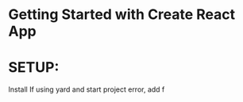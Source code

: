 # Getting Started with Create React App
# SETUP:
Install
If using yard and start project error, add f

<link href="https://fonts.googleapis.com/css2?family=PT+Sans:wght@700&display=swap" rel="stylesheet">

 